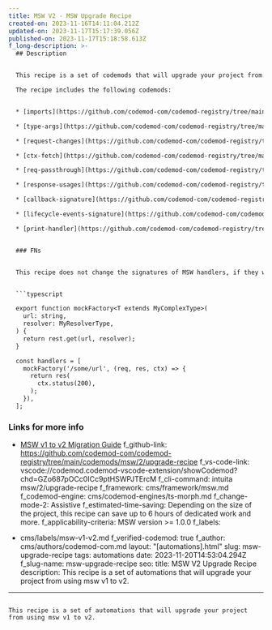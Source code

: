 ```yaml
---
title: MSW V2 - MSW Upgrade Recipe
created-on: 2023-11-16T14:11:04.212Z
updated-on: 2023-11-17T15:17:39.056Z
published-on: 2023-11-17T15:18:58.613Z
f_long-description: >-
  ## Description


  This recipe is a set of codemods that will upgrade your project from using msw v1 to v2.

  The recipe includes the following codemods:


  * [imports](https://github.com/codemod-com/codemod-registry/tree/main/codemods/msw/2/imports)

  * [type-args](https://github.com/codemod-com/codemod-registry/tree/main/codemods/msw/2/type-args)

  * [request-changes](https://github.com/codemod-com/codemod-registry/tree/main/codemods/msw/2/request-changes)

  * [ctx-fetch](https://github.com/codemod-com/codemod-registry/tree/main/codemods/msw/2/ctx-fetch)

  * [req-passthrough](https://github.com/codemod-com/codemod-registry/tree/main/codemods/msw/2/req-passthrough)

  * [response-usages](https://github.com/codemod-com/codemod-registry/tree/main/codemods/msw/2/response-usages)

  * [callback-signature](https://github.com/codemod-com/codemod-registry/tree/main/codemods/msw/2/callback-signature)

  * [lifecycle-events-signature](https://github.com/codemod-com/codemod-registry/tree/main/codemods/msw/2/lifecycle-events-signature)

  * [print-handler](https://github.com/codemod-com/codemod-registry/tree/main/codemods/msw/2/print-handler)


  ### FNs


  This recipe does not change the signatures of MSW handlers, if they were called using a custom factory function, for example to provide more type-safety or else. For example, the following code will only be partially updated:


  ```typescript

  export function mockFactory<T extends MyComplexType>(
    url: string,
    resolver: MyResolverType,
  ) {
    return rest.get(url, resolver);
  }

  const handlers = [
    mockFactory('/some/url', (req, res, ctx) => {
      return res(
        ctx.status(200),
      );
    }),
  ];

  ```


  ### Links for more info


  * [MSW v1 to v2 Migration Guide](https://mswjs.io/docs/migrations/1.x-to-2.x/)
f_github-link: https://github.com/codemod-com/codemod-registry/tree/main/codemods/msw/2/upgrade-recipe
f_vs-code-link: vscode://codemod.codemod-vscode-extension/showCodemod?chd=GZo687pOCc0ICc9ptHSWPJTErcM
f_cli-command: intuita msw/2/upgrade-recipe
f_framework: cms/framework/msw.md
f_codemod-engine: cms/codemod-engines/ts-morph.md
f_change-mode-2: Assistive
f_estimated-time-saving: Depending on the size of the project, this recipe can
  save up to 6 hours of dedicated work and more.
f_applicability-criteria: MSW version >= 1.0.0
f_labels:
  - cms/labels/msw-v1-v2.md
f_verified-codemod: true
f_author: cms/authors/codemod-com.md
layout: "[automations].html"
slug: msw-upgrade-recipe
tags: automations
date: 2023-11-20T14:53:04.294Z
f_slug-name: msw-upgrade-recipe
seo:
  title: MSW V2 Upgrade Recipe
  description: This recipe is a set of automations that will upgrade your project
    from using msw v1 to v2.
---
```

This recipe is a set of automations that will upgrade your project from using msw v1 to v2.